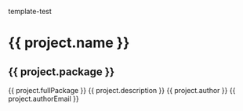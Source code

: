 template-test

# {{ project.name }}
## {{ project.package }}
{{ project.fullPackage }}
{{ project.description }}
{{ project.author }}
{{ project.authorEmail }}